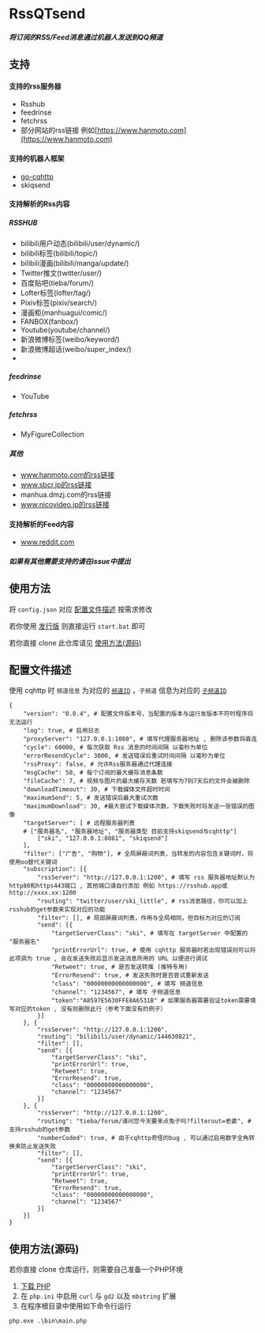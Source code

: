 # RssQTsend
##### 将订阅的RSS/Feed消息通过机器人发送到QQ频道

## 支持

#### 支持的rss服务器
* Rsshub
* feedrinse
* fetchrss
* 部分网站的rss链接 例如[https://www.hanmoto.com](https://www.hanmoto.com)

#### 支持的机器人框架
* [go-cqhttp](https://github.com/Mrs4s/go-cqhttp/)
* skiqsend

#### 支持解析的Rss内容

##### RSSHUB
* bilibili用户动态(bilibili/user/dynamic/)
* bilibili标签(bilibili/topic/)
* bilibili漫画(bilibili/manga/update/)
* Twitter推文(twitter/user/)
* 百度贴吧(tieba/forum/)
* Lofter标签(lofter/tag/)
* Pixiv标签(pixiv/search/)
* 漫画柜(manhuagui/comic/)
* FANBOX(fanbox/)
* Youtube(youtube/channel/)
* 新浪微博标签(weibo/keyword/)
* 新浪微博超话(weibo/super_index/)
* 

##### feedrinse
* YouTube

##### fetchrss
* MyFigureCollection

##### 其他
* www.hanmoto.com的rss链接
* www.sbcr.jp的rss链接
* manhua.dmzj.com的rss链接
* www.nicovideo.jp的rss链接

#### 支持解析的Feed内容
* www.reddit.com


##### 如果有其他需要支持的请在issue中提出

## 使用方法

将 `config.json` 对应 [配置文件描述](#配置文件描述) 按需求修改

若你使用 [发行版](https://github.com/skilittle/RssQTsend/releases) 则直接运行 `start.bat` 即可

若你直接 clone 此仓库请见 [使用方法(源码)](#使用方法源码)

## 配置文件描述

使用 cqhttp 时 `频道信息` 为对应的 [`频道ID`](https://github.com/Mrs4s/go-cqhttp/blob/master/docs/guild.md#%E6%94%B6%E5%88%B0%E9%A2%91%E9%81%93%E6%B6%88%E6%81%AF) ，`子频道` 信息为对应的 [`子频道ID`](https://github.com/Mrs4s/go-cqhttp/blob/master/docs/guild.md#%E6%94%B6%E5%88%B0%E9%A2%91%E9%81%93%E6%B6%88%E6%81%AF)

```
{
	"version": "0.0.4", # 配置文件版本号，当配置的版本与运行发版本不符时程序将无法运行
	"log": true, # 启用日志
	"proxyServer": "127.0.0.1:1080", # 填写代理服务器地址 , 删除该参数将直连
	"cycle": 60000, # 每次获取 Rss 消息的时间间隔 以毫秒为单位
	"errorResendCycle": 3000, # 发送错误后重试时间间隔 以毫秒为单位
	"rssProxy": false, # 允许Rss服务器通过代理连接
	"msgCache": 50, # 每个订阅的最大缓存消息条数
	"fileCache": 7, # 视频与图片的最大缓存天数 若填写为7则7天后的文件会被删除
	"downloadTimeout": 30, # 下载媒体文件超时时间
	"maximumSend": 5, # 发送错误后最大重试次数
	"maximumDownload": 30, #最大尝试下载媒体次数，下载失败时将发送一张错误的图像
	"targetServer": [ # 远程服务器列表
	# ["服务器名", "服务器地址", "服务器类型 目前支持skiqsend与cqhttp"]
		["ski", "127.0.0.1:8081", "skiqsend"]
	],
	"filter": ["广告", "购物"], # 全局屏蔽词列表，当转发的内容包含关键词时，将使用oo替代关键词
	"subscription": [{
		"rssServer": "http://127.0.0.1:1200", # 填写 rss 服务器地址默认为http80和https443端口 , 其他端口请自行添加 例如 https://rsshub.app或http://xxxx.xx:1200
		"routing": "twitter/user/ski_little", # rss消息路径，你可以加上rsshub的get参数来实现对应的功能
		"filter": [], # 局部屏蔽词列表，作用与全局相同，但目标为对应的订阅
		"send": [{
			"targetServerClass": "ski", # 填写在 targetServer 中配置的 "服务器名"
			"printErrorUrl": true, # 使用 cqhttp 服务器时若出现错误则可以将此项调为 true , 会在发送失败后显示发送消息所用的 URL 以便进行调试
			"Retweet": true, # 是否发送转推 (推特专用)
			"ErrorResend": true, # 发送失败时是否尝试重新发送
			"class": "00000000000000000", # 填写 频道信息
			"channel": "1234567", # 填写 子频道信息
			"token":"A8597E5630FFE8A6531B" # 如果服务器需要验证token需要填写对应的token , 没有则删除此行（参考下面没有的例子）
		}]
	}, {
		"rssServer": "http://127.0.0.1:1200",
		"routing": "bilibili/user/dynamic/144630821",
		"filter": [],
		"send": [{
			"targetServerClass": "ski",
			"printErrorUrl": true,
			"Retweet": true,
			"ErrorResend": true,
			"class": "00000000000000000",
			"channel": "1234567"
		}]
	}, {
		"rssServer": "http://127.0.0.1:1200",
		"routing": "tieba/forum/请问您今天要来点兔子吗?filterout=老婆", # 支持rsshub的get参数
		"numberCoded": true, # 由于cqhttp奇怪的bug , 可以通过启用数字全角转换来防止发送失败
		"filter": [],
		"send": [{
			"targetServerClass": "ski",
			"printErrorUrl": true,
			"Retweet": true,
			"ErrorResend": true,
			"class": "00000000000000000",
			"channel": "1234567"
		}]
	}]
}
```

## 使用方法(源码)

若你直接 clone 仓库运行，则需要自己准备一个PHP环境

1. [下载 PHP](https://www.php.net/downloads.php)
2. 在 `php.ini` 中启用 `curl` 与 `gd2` 以及 `mbstring` 扩展
3. 在程序根目录中使用如下命令行运行

```php.exe .\bin\main.php```
